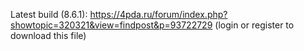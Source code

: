 Latest build (8.6.1): https://4pda.ru/forum/index.php?showtopic=320321&view=findpost&p=93722729 (login or register to download this file)
